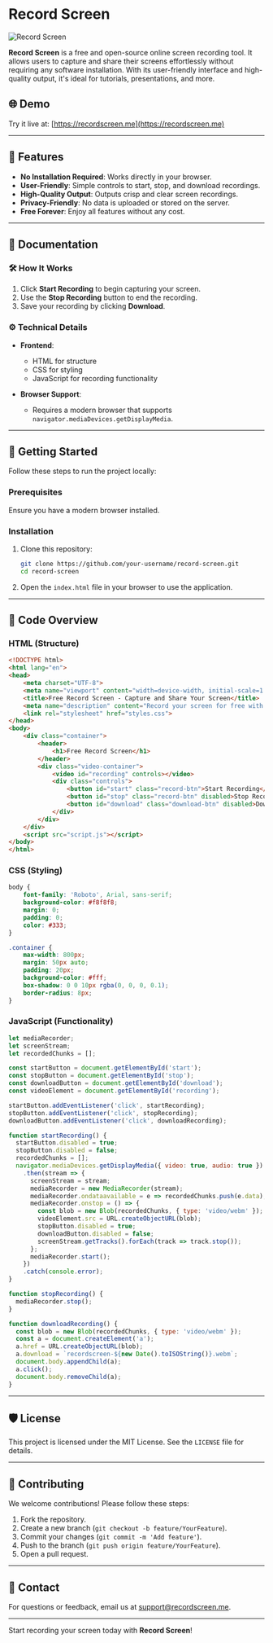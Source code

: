 
# Record Screen

![Record Screen](https://recordscreen.me/favicon.ico)

**Record Screen** is a free and open-source online screen recording tool. It allows users to capture and share their screens effortlessly without requiring any software installation. With its user-friendly interface and high-quality output, it's ideal for tutorials, presentations, and more.

## 🌐 Demo

Try it live at: [https://recordscreen.me](https://recordscreen.me)

---

## 📄 Features

- **No Installation Required**: Works directly in your browser.
- **User-Friendly**: Simple controls to start, stop, and download recordings.
- **High-Quality Output**: Outputs crisp and clear screen recordings.
- **Privacy-Friendly**: No data is uploaded or stored on the server.
- **Free Forever**: Enjoy all features without any cost.

---

## 📖 Documentation

### 🛠 How It Works

1. Click **Start Recording** to begin capturing your screen.
2. Use the **Stop Recording** button to end the recording.
3. Save your recording by clicking **Download**.

### ⚙️ Technical Details

- **Frontend**:
  - HTML for structure
  - CSS for styling
  - JavaScript for recording functionality

- **Browser Support**:
  - Requires a modern browser that supports `navigator.mediaDevices.getDisplayMedia`.

---

## 🚀 Getting Started

Follow these steps to run the project locally:

### Prerequisites

Ensure you have a modern browser installed.

### Installation

1. Clone this repository:

   ```bash
   git clone https://github.com/your-username/record-screen.git
   cd record-screen
   ```

2. Open the `index.html` file in your browser to use the application.

---

## 📝 Code Overview

### HTML (Structure)

```html
<!DOCTYPE html>
<html lang="en">
<head>
    <meta charset="UTF-8">
    <meta name="viewport" content="width=device-width, initial-scale=1.0">
    <title>Free Record Screen - Capture and Share Your Screen</title>
    <meta name="description" content="Record your screen for free with our online screen recorder. Capture and share your screen easily.">
    <link rel="stylesheet" href="styles.css">
</head>
<body>
    <div class="container">
        <header>
            <h1>Free Record Screen</h1>
        </header>
        <div class="video-container">
            <video id="recording" controls></video>
            <div class="controls">
                <button id="start" class="record-btn">Start Recording</button>
                <button id="stop" class="record-btn" disabled>Stop Recording</button>
                <button id="download" class="download-btn" disabled>Download</button>
            </div>
        </div>
    </div>
    <script src="script.js"></script>
</body>
</html>
```

### CSS (Styling)

```css
body {
    font-family: 'Roboto', Arial, sans-serif;
    background-color: #f8f8f8;
    margin: 0;
    padding: 0;
    color: #333;
}

.container {
    max-width: 800px;
    margin: 50px auto;
    padding: 20px;
    background-color: #fff;
    box-shadow: 0 0 10px rgba(0, 0, 0, 0.1);
    border-radius: 8px;
}
```

### JavaScript (Functionality)

```javascript
let mediaRecorder;
let screenStream;
let recordedChunks = [];

const startButton = document.getElementById('start');
const stopButton = document.getElementById('stop');
const downloadButton = document.getElementById('download');
const videoElement = document.getElementById('recording');

startButton.addEventListener('click', startRecording);
stopButton.addEventListener('click', stopRecording);
downloadButton.addEventListener('click', downloadRecording);

function startRecording() {
  startButton.disabled = true;
  stopButton.disabled = false;
  recordedChunks = [];
  navigator.mediaDevices.getDisplayMedia({ video: true, audio: true })
    .then(stream => {
      screenStream = stream;
      mediaRecorder = new MediaRecorder(stream);
      mediaRecorder.ondataavailable = e => recordedChunks.push(e.data);
      mediaRecorder.onstop = () => {
        const blob = new Blob(recordedChunks, { type: 'video/webm' });
        videoElement.src = URL.createObjectURL(blob);
        stopButton.disabled = true;
        downloadButton.disabled = false;
        screenStream.getTracks().forEach(track => track.stop());
      };
      mediaRecorder.start();
    })
    .catch(console.error);
}

function stopRecording() {
  mediaRecorder.stop();
}

function downloadRecording() {
  const blob = new Blob(recordedChunks, { type: 'video/webm' });
  const a = document.createElement('a');
  a.href = URL.createObjectURL(blob);
  a.download = `recordscreen-${new Date().toISOString()}.webm`;
  document.body.appendChild(a);
  a.click();
  document.body.removeChild(a);
}
```

---

## 🛡 License

This project is licensed under the MIT License. See the `LICENSE` file for details.

---

## 🤝 Contributing

We welcome contributions! Please follow these steps:

1. Fork the repository.
2. Create a new branch (`git checkout -b feature/YourFeature`).
3. Commit your changes (`git commit -m 'Add feature'`).
4. Push to the branch (`git push origin feature/YourFeature`).
5. Open a pull request.

---

## 📧 Contact

For questions or feedback, email us at [support@recordscreen.me](mailto:support@recordscreen.me).

---

Start recording your screen today with **Record Screen**!
